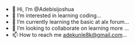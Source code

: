 - 👋 Hi, I’m @Adebisijoshua
- 👀 I’m interested in learning coding...
- 🌱 I’m currently learning the basic at alx forum...
- 💞️ I’m looking to collaborate on learning more ...
- 📫 How to reach me adekunle8k@gmail.com...

<!---
Adebisijoshua/Adebisijoshua is a ✨ special ✨ repository because its `README.md` (this file) appears on your GitHub profile.
You can click the Preview link to take a look at your changes.
--->
